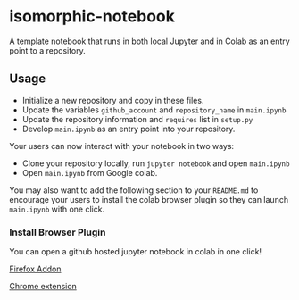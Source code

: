 # isomorphic-notebook
A template notebook that runs in both local Jupyter and in Colab as an entry 
point to a repository.

## Usage

 - Initialize a new repository and copy in these files.
 - Update the variables `github_account` and `repository_name` in `main.ipynb`
 - Update the repository information and `requires` list in `setup.py`
 - Develop `main.ipynb` as an entry point into your repository. 

 Your users can now interact with your notebook in two ways:

  - Clone your repository locally, run `jupyter notebook` and open `main.ipynb`
  - Open `main.ipynb` from Google colab.

You may also want to add the following section to your `README.md` to encourage
your users to install the colab browser plugin so they can 
launch `main.ipynb` with one click.

### Install Browser Plugin

You can open a github hosted jupyter notebook in colab in one click!

[Firefox Addon](https://addons.mozilla.org/en-US/firefox/addon/open-in-colab/)

[Chrome extension](https://chrome.google.com/webstore/detail/open-in-colab/iogfkhleblhcpcekbiedikdehleodpjo)
